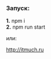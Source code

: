 <h3>Запуск:</h3>

<strong>1.</strong> npm i
<br>
<strong>2.</strong> npm run start

или:

http://itmuch.ru
